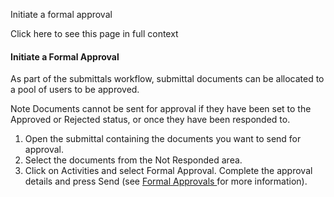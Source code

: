 Initiate a formal approval

Click here to see this page in full context

####  Initiate a Formal Approval

As part of the submittals workflow, submittal documents can be allocated to a
pool of users to be approved.

Note  Documents cannot be sent for approval if they have been set to the
Approved or Rejected status, or once they have been responded to.

  1. Open the submittal containing the documents you want to send for approval. 
  2. Select the documents from the Not Responded area. 
  3. Click on Activities and select Formal Approval. Complete the approval details and press Send (see [ Formal Approvals ](Formal_Approvals.htm#h) for more information). 

